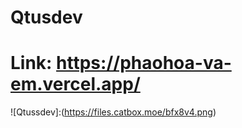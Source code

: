 # Qtusdev
# Link: https://phaohoa-va-em.vercel.app/
![Qtussdev]:(https://files.catbox.moe/bfx8v4.png)
